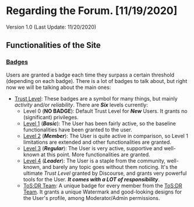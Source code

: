 # Regarding the Forum. [11/19/2020]

Version 1.0 (Last Update: 11/20/2020)

## Functionalities of the Site
### [Badges](https://forum.tosdr.org/badges)
Users are granted a badge each time they surpass a certain threshold (depending on each badge). There is a lot of badges to talk about, but right now we will be talking about the main ones:
  - [Trust Level](https://blog.discourse.org/2018/06/understanding-discourse-trust-levels): These badges are a symbol for many things, but mainly _activity_ and/or _reliability_. There are ***Six*** levels currently:
    - Level 0 (**NO BADGE**): Default Trust Level for ***New*** Users. It grants no (significant) privileges.
    - [Level 1](https://forum.tosdr.org/badges/1/basic) (***Basic***): The User has been fairly active, so the baseline functionalities have been granted to the user.
    - [Level 2](https://forum.tosdr.org/badges/2/member) (***Member***): The User is quite active in comparison, so Level 1 limitations are extended and other functionalities are granted.
    - [Level 3](https://forum.tosdr.org/badges/3/regular) (***Regular***): The User is very active, supportive and well-known at this point. More functionalities are granted.
    - [Level 4](https://forum.tosdr.org/badges/4/leader) (***Leader***): The User is a staple from the community, well-known, and barely any topic goes without them noticing. It's the ultimate *Trust Level* granted by Discourse, and grants very powerful tools for the User. ***It comes with a LOT of responsibility***.
    - [ToS;DR Team](https://forum.tosdr.org/badges/107/tos-dr-team): A unique badge for every member from the [ToS;DR Team](https://tosdr.org/about.html). It grants a unique Watermark and good-looking designs for the User's profile, among Moderator/Admin permissions.
